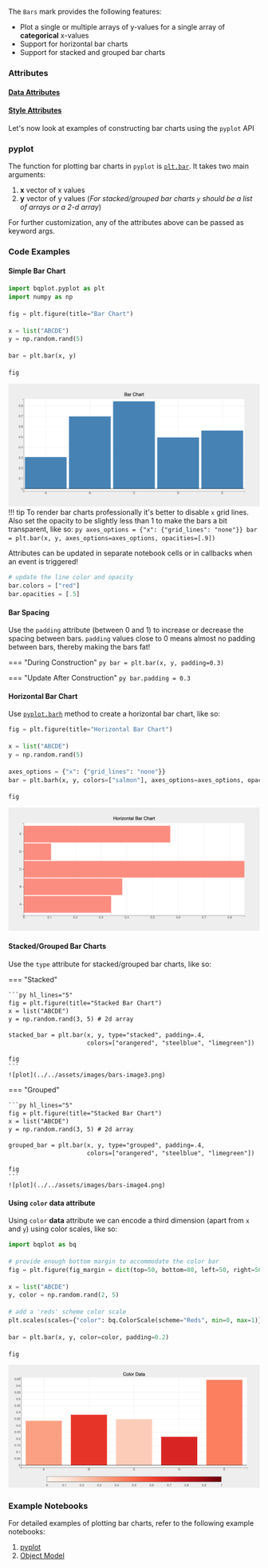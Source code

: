 The `Bars` mark provides the following features:

* Plot a single or multiple arrays of y-values for a single array of __categorical__ x-values
* Support for horizontal bar charts
* Support for stacked and grouped bar charts

### Attributes

#### [Data Attributes](../../api/marks.md#bqplot.marks.Bars--data-attributes)

#### [Style Attributes](../../api/marks.md#bqplot.marks.Bars--style-attributes)


Let's now look at examples of constructing bar charts using the `pyplot` API

### pyplot
The function for plotting bar charts in `pyplot` is [`plt.bar`](../../api/pyplot.md#bqplot.pyplot.bar). It takes two main arguments:

1. __x__ vector of x values
2. __y__ vector of y values (_For stacked/grouped bar charts `y` should be a list of arrays or a 2-d array_)

For further customization, any of the attributes above can be passed as keyword args.

### Code Examples
#### Simple Bar Chart
```py hl_lines="9"
import bqplot.pyplot as plt
import numpy as np

fig = plt.figure(title="Bar Chart")

x = list("ABCDE")
y = np.random.rand(5)

bar = plt.bar(x, y)

fig
```
![plot](../../assets/images/bars-image1.png)
!!! tip
    To render bar charts professionally it's better to disable `x` grid lines. Also set the opacity to be slightly less than 1 to make the bars a bit transparent, like so:
    ```py
    axes_options = {"x": {"grid_lines": "none"}}
    bar = plt.bar(x, y, axes_options=axes_options, opacities=[.9])
    ```


Attributes can be updated in separate notebook cells or in callbacks when an event is triggered!
```py
# update the line color and opacity
bar.colors = ["red"]
bar.opacities = [.5]
```
#### Bar Spacing
Use the `padding` attribute (between 0 and 1) to increase or decrease the spacing between bars. 
`padding` values close to 0 means almost no padding between bars, thereby making the bars fat!

=== "During Construction"
    ```py
    bar = plt.bar(x, y, padding=0.3)
    ```

=== "Update After Construction"
    ```py
    bar.padding = 0.3
    ```

#### Horizontal Bar Chart
Use [`pyplot.barh`](../../api/pyplot.md#bqplot.pyplot.barh) method to create a horizontal bar chart, like so:

```py hl_lines="7"
fig = plt.figure(title="Horizontal Bar Chart")

x = list("ABCDE")
y = np.random.rand(5)

axes_options = {"x": {"grid_lines": "none"}}
bar = plt.barh(x, y, colors=["salmon"], axes_options=axes_options, opacities=[.9])

fig
```
![plot](../../assets/images/bars-image2.png)

#### Stacked/Grouped Bar Charts
Use the `type` attribute for stacked/grouped bar charts, like so:

=== "Stacked"

    ```py hl_lines="5"
    fig = plt.figure(title="Stacked Bar Chart")
    x = list("ABCDE")
    y = np.random.rand(3, 5) # 2d array

    stacked_bar = plt.bar(x, y, type="stacked", padding=.4,
                          colors=["orangered", "steelblue", "limegreen"])

    fig
    ```
    ![plot](../../assets/images/bars-image3.png)

=== "Grouped"

    ```py hl_lines="5"
    fig = plt.figure(title="Stacked Bar Chart")
    x = list("ABCDE")
    y = np.random.rand(3, 5) # 2d array

    grouped_bar = plt.bar(x, y, type="grouped", padding=.4,
                          colors=["orangered", "steelblue", "limegreen"])

    fig
    ```
    ![plot](../../assets/images/bars-image4.png)


#### Using `color` data attribute
Using `color` __data__ attribute we can encode a third dimension (apart from `x` and `y`) using color scales, like so:

```py hl_lines="3 4 10 12"
import bqplot as bq

# provide enough bottom margin to accommodate the color bar
fig = plt.figure(fig_margin = dict(top=50, bottom=80, left=50, right=50))

x = list("ABCDE")
y, color = np.random.rand(2, 5) 

# add a 'reds' scheme color scale
plt.scales(scales={"color": bq.ColorScale(scheme="Reds", min=0, max=1)})

bar = plt.bar(x, y, color=color, padding=0.2)

fig
```
![plot](../../assets/images/bars-image5.png)


### Example Notebooks
For detailed examples of plotting bar charts, refer to the following example notebooks:

1. [pyplot](https://github.com/bqplot/bqplot/blob/master/examples/Marks/Pyplot/Bars.ipynb)
2. [Object Model](https://github.com/bqplot/bqplot/blob/master/examples/Marks/Object%20Model/Bars.ipynb)